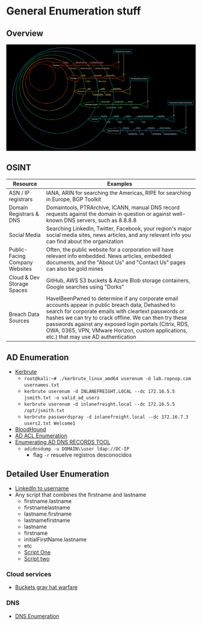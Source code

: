 # General Enumeration stuff

## Overview
![Overview](./enum-method3.png)

## OSINT

| Resource                       | Examples                                                                                                                                            |
|--------------------------------|-----------------------------------------------------------------------------------------------------------------------------------------------------|
| ASN / IP registrars            | IANA, ARIN for searching the Americas, RIPE for searching in Europe, BGP Toolkit                                                                    |
| Domain Registrars & DNS        | Domaintools, PTRArchive, ICANN, manual DNS record requests against the domain in question or against well-known DNS servers, such as 8.8.8.8        |
| Social Media                   | Searching LinkedIn, Twitter, Facebook, your region's major social media sites, news articles, and any relevant info you can find about the organization |
| Public-Facing Company Websites | Often, the public website for a corporation will have relevant info embedded. News articles, embedded documents, and the "About Us" and "Contact Us" pages can also be gold mines |
| Cloud & Dev Storage Spaces     | GitHub, AWS S3 buckets & Azure Blob storage containers, Google searches using "Dorks"                                                               |
| Breach Data Sources            | HaveIBeenPwned to determine if any corporate email accounts appear in public breach data, Dehashed to search for corporate emails with cleartext passwords or hashes we can try to crack offline. We can then try these passwords against any exposed login portals (Citrix, RDS, OWA, 0365, VPN, VMware Horizon, custom applications, etc.) that may use AD authentication |

## AD Enumeration
- [Kerbrute](https://github.com/ropnop/kerbrute)
    - `root@kali:~# ./kerbrute_linux_amd64 userenum -d lab.ropnop.com usernames.txt`
    - `kerbrute userenum -d INLANEFREIGHT.LOCAL --dc 172.16.5.5 jsmith.txt -o valid_ad_users`
    - `kerbrute userenum -d inlanefreight.local --dc 172.16.5.5 /opt/jsmith.txt`
    - `kerbrute passwordspray -d inlanefreight.local --dc 172.16.7.3 users2.txt Welcome1`
- [BloodHound](./bloodhound.md)
- [AD ACL Enumeration](./aclAdEnum.md)
- [Enumerating AD DNS RECORDS TOOL](https://github.com/dirkjanm/adidnsdump)
    - `adidnsdump -u DOMAIN\\user ldap://DC-IP`
        - flag `-r` resuelve registros desconocidos

## Detailed User Enumeration
- [LinkedIn to username](https://github.com/initstring/linkedin2username)
- Any script that combines the firstname and lastname
    - firstname.lastname
    - firstnamelastname
    - lastname.firstname
    - lastnamefirstname
    - lastname
    - firstname
    - initialFirstName.lastname
    - etc
    - [Script One](https://github.com/yuyudhn/osintname)
    - [Script two](https://github.com/haicenhacks/username-generator)


### Cloud services
- [Buckets gray hat warfare](https://buckets.grayhatwarfare.com/)

### DNS
- [DNS Enumeration](./dnsEnum.md)
